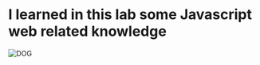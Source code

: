 <h1>I learned in this lab some Javascript web related knowledge</h1>

  ![DOG](https://encrypted-tbn0.gstatic.com/images?q=tbn:ANd9GcQab6Io-Ojknu5NRSaO7QhscT1H619NA2j7kB2EYu2tTh6_JCOIP5l0kVY8WhRy4_oinDw&usqp=CAU)

